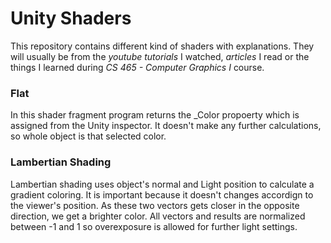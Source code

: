 <h1>Unity Shaders</h1>
This repository contains different kind of shaders with explanations. They will usually be from the <i>youtube tutorials</i> I watched, <i>articles</i>  I read or the things I learned during <i>CS 465 - Computer Graphics I</i> course.

<h3>Flat</h3>
In this shader fragment program returns the _Color propoerty which is assigned from the Unity inspector. It doesn't make any further calculations, so whole object is that selected color.

<h3>Lambertian Shading</h3>
Lambertian shading uses object's normal and Light position to calculate a gradient coloring. It is important because it doesn't changes accordign to the viewer's position. As these two vectors gets closer in the opposite direction, we get a brighter color. All vectors and results are normalized between -1 and 1 so overexposure is allowed for further light settings.
